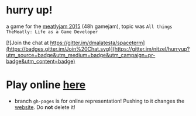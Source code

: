 # hurry up!
a game for the [meatlyjam 2015](http://www.meatlyjam.com/) (48h gamejam), topic was `All things TheMeatly:
Life as a Game Developer`

[![Join the chat at https://gitter.im/dmalatesta/spaceterm](https://badges.gitter.im/Join%20Chat.svg)](https://gitter.im/nitzel/hurryup?utm_source=badge&utm_medium=badge&utm_campaign=pr-badge&utm_content=badge)
# Play online [here](nitzel.github.io/hurryup)
- branch `gh-pages` is for online representation! Pushing to it changes the [website](nitzel.github.io/hurryup). Do **not** delete it!
